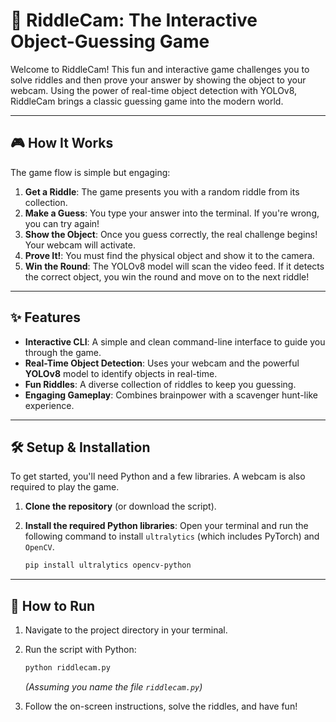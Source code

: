# 📸 RiddleCam: The Interactive Object-Guessing Game

Welcome to RiddleCam! This fun and interactive game challenges you to solve riddles and then prove your answer by showing the object to your webcam. Using the power of real-time object detection with YOLOv8, RiddleCam brings a classic guessing game into the modern world.

---

## 🎮 How It Works

The game flow is simple but engaging:

1.  **Get a Riddle**: The game presents you with a random riddle from its collection.
2.  **Make a Guess**: You type your answer into the terminal. If you're wrong, you can try again!
3.  **Show the Object**: Once you guess correctly, the real challenge begins! Your webcam will activate.
4.  **Prove It!**: You must find the physical object and show it to the camera.
5.  **Win the Round**: The YOLOv8 model will scan the video feed. If it detects the correct object, you win the round and move on to the next riddle!

---

## ✨ Features

* **Interactive CLI**: A simple and clean command-line interface to guide you through the game.
* **Real-Time Object Detection**: Uses your webcam and the powerful **YOLOv8** model to identify objects in real-time.
* **Fun Riddles**: A diverse collection of riddles to keep you guessing.
* **Engaging Gameplay**: Combines brainpower with a scavenger hunt-like experience.

---

## 🛠️ Setup & Installation

To get started, you'll need Python and a few libraries. A webcam is also required to play the game.

1.  **Clone the repository** (or download the script).

2.  **Install the required Python libraries**:
    Open your terminal and run the following command to install `ultralytics` (which includes PyTorch) and `OpenCV`.

    ```bash
    pip install ultralytics opencv-python
    ```

---

## 🚀 How to Run

1.  Navigate to the project directory in your terminal.
2.  Run the script with Python:

    ```bash
    python riddlecam.py 
    ```
    *(Assuming you name the file `riddlecam.py`)*

3.  Follow the on-screen instructions, solve the riddles, and have fun!